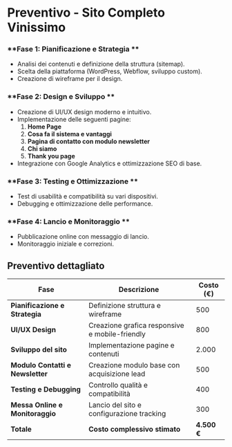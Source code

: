 # Preventivo - Sito Completo Vinissimo


### **Fase 1: Pianificazione e Strategia **
- Analisi dei contenuti e definizione della struttura (sitemap).
- Scelta della piattaforma (WordPress, Webflow, sviluppo custom).
- Creazione di wireframe per il design.

### **Fase 2: Design e Sviluppo **
- Creazione di UI/UX design moderno e intuitivo.
- Implementazione delle seguenti pagine:
  1. **Home Page**
  2. **Cosa fa il sistema e vantaggi**
  3. **Pagina di contatto con modulo newsletter**
  4. **Chi siamo**
  5. **Thank you page**
- Integrazione con Google Analytics e ottimizzazione SEO di base.

### **Fase 3: Testing e Ottimizzazione **
- Test di usabilità e compatibilità su vari dispositivi.
- Debugging e ottimizzazione delle performance.

### **Fase 4: Lancio e Monitoraggio **
- Pubblicazione online con messaggio di lancio.
- Monitoraggio iniziale e correzioni.

## **Preventivo dettagliato**

| **Fase**                  | **Descrizione**                                     | **Costo (€)** |
|---------------------------|---------------------------------------------------|--------------|
| **Pianificazione e Strategia** | Definizione struttura e wireframe              | 500          |
| **UI/UX Design**          | Creazione grafica responsive e mobile-friendly   | 800          |
| **Sviluppo del sito**     | Implementazione pagine e contenuti               | 2.000        |
| **Modulo Contatti e Newsletter** | Creazione modulo base con acquisizione lead  | 500          |
| **Testing e Debugging**   | Controllo qualità e compatibilità                | 400          |
| **Messa Online e Monitoraggio** | Lancio del sito e configurazione tracking    | 300          |
| **Totale**                | **Costo complessivo stimato**                     | **4.500 €**  |



